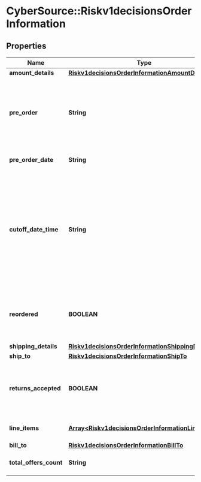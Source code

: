 # CyberSource::Riskv1decisionsOrderInformation

## Properties
Name | Type | Description | Notes
------------ | ------------- | ------------- | -------------
**amount_details** | [**Riskv1decisionsOrderInformationAmountDetails**](Riskv1decisionsOrderInformationAmountDetails.md) |  | [optional] 
**pre_order** | **String** | Indicates whether cardholder is placing an order with a future availability or release date. This field can contain one of these values: - MERCHANDISE_AVAILABLE: Merchandise available - FUTURE_AVAILABILITY: Future availability  | [optional] 
**pre_order_date** | **String** | Expected date that a pre-ordered purchase will be available. Format: YYYYMMDD  | [optional] 
**cutoff_date_time** | **String** | Starting date and time for an event or a journey that is independent of which transportation mechanism, in UTC. The cutoffDateTime will supersede travelInformation.departureTime if both are supplied in the request. Format: YYYY-MM-DDThh:mm:ssZ. Example 2016-08-11T22:47:57Z equals August 11, 2016, at 22:47:57 (10:47:57 p.m.). The T separates the date and the time. The Z indicates UTC.  | [optional] 
**reordered** | **BOOLEAN** | Indicates whether the cardholder is reordering previously purchased merchandise. This field can contain one of these values: - false: First time ordered - true: Reordered  | [optional] 
**shipping_details** | [**Riskv1decisionsOrderInformationShippingDetails**](Riskv1decisionsOrderInformationShippingDetails.md) |  | [optional] 
**ship_to** | [**Riskv1decisionsOrderInformationShipTo**](Riskv1decisionsOrderInformationShipTo.md) |  | [optional] 
**returns_accepted** | **BOOLEAN** | Boolean that indicates whether returns are accepted for this order. This field can contain one of the following values: - true: Returns are accepted for this order. - false: Returns are not accepted for this order.  | [optional] 
**line_items** | [**Array&lt;Riskv1decisionsOrderInformationLineItems&gt;**](Riskv1decisionsOrderInformationLineItems.md) | This array contains detailed information about individual products in the order. | [optional] 
**bill_to** | [**Riskv1decisionsOrderInformationBillTo**](Riskv1decisionsOrderInformationBillTo.md) |  | [optional] 
**total_offers_count** | **String** | Total number of articles/items in the order as a numeric decimal count. Possible values: 00 - 99  | [optional] 



